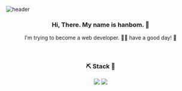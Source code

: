 ![header](https://capsule-render.vercel.app/api?type=slice&color=EBDEF0&height=100&section=header&text=about%20me&fontSize=40)

<div align=center> 

### Hi, There. My name is hanbom. 👋
I'm trying to become a web developer. 💁‍♀️ 
have a good day! 🌟 
  </br>
  </br>
  </br>
### ⛏️ Stack 🔧
<img src="https://img.shields.io/badge/JAVA-007396?style=for-the-badge&logo=java&logoColor=white"> <img src="https://img.shields.io/badge/oracle-F80000?style=for-the-badge&logo=oracle&logoColor=white">

</div>

<!--
**Hanbom/Hanbom** is a ✨ _special_ ✨ repository because its `README.md` (this file) appears on your GitHub profile.

Here are some ideas to get you started:

- 🔭 I’m currently working on ...
- 🌱 I’m currently learning ...
- 👯 I’m looking to collaborate on ...
- 🤔 I’m looking for help with ...
- 💬 Ask me about ...
- 📫 How to reach me: ...
- 😄 Pronouns: ...
- ⚡ Fun fact: ...
-->
